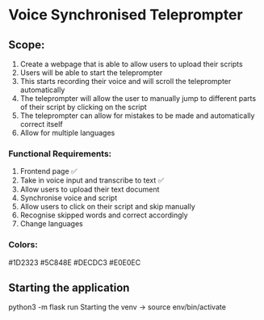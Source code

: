 # Voice Synchronised Teleprompter

## Scope:

1. Create a webpage that is able to allow users to upload their scripts
2. Users will be able to start the teleprompter
3. This starts recording their voice and will scroll the teleprompter automatically
4. The teleprompter will allow the user to manually jump to different parts of their script by clicking on the script
5. The teleprompter can allow for mistakes to be made and automatically correct itself
6. Allow for multiple languages

### Functional Requirements:

1. Frontend page ✅
2. Take in voice input and transcribe to text ✅
3. Allow users to upload their text document
4. Synchronise voice and script
5. Allow users to click on their script and skip manually
6. Recognise skipped words and correct accordingly
7. Change languages

### Colors:

#1D2323
#5C848E
#DECDC3
#E0E0EC

## Starting the application
python3 -m flask run 
Starting the venv -> source env/bin/activate